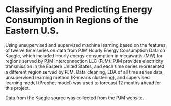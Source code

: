 # Classifying and Predicting Energy Consumption in Regions of the Eastern U.S.

Using unsupervised and supervised machine learning based on the features of twelve time series on data from PJM Hourly Energy Consumption Data on Kaggle, which included hourly energy consumption in megawatts (MW) for regions served by PJM Interconnection LLC (PJM). PJM provides electricity transmission in the Eastern United States, and each time series represented a different region served by PJM. Data cleaning, EDA of all time series data, unsupervised learning method (K-means clustering), and supervised learning model (Prophet model) was used to forecast 12 months ahead for this project. 

Data from the Kaggle source was collected from the PJM website.
